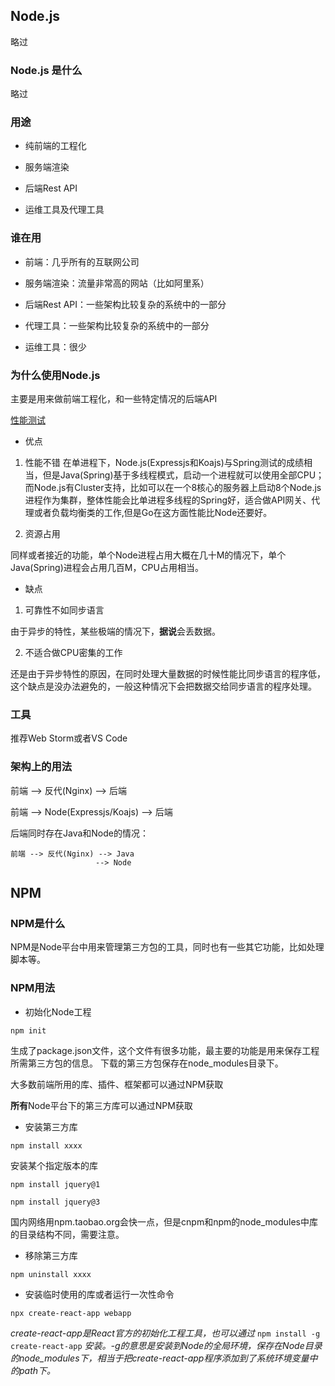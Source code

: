 ## Node.js

略过

### Node.js 是什么

略过

### 用途

- 纯前端的工程化

- 服务端渲染

- 后端Rest API

- 运维工具及代理工具

### 谁在用

- 前端：几乎所有的互联网公司

- 服务端渲染：流量非常高的网站（比如阿里系）

- 后端Rest API：一些架构比较复杂的系统中的一部分

- 代理工具：一些架构比较复杂的系统中的一部分

- 运维工具：很少

### 为什么使用Node.js

主要是用来做前端工程化，和一些特定情况的后端API

[性能测试](https://www.techempower.com/benchmarks/#section=data-r16)

- 优点

1. 性能不错
在单进程下，Node.js(Expressjs和Koajs)与Spring测试的成绩相当，但是Java(Spring)基于多线程模式，启动一个进程就可以使用全部CPU；而Node.js有Cluster支持，比如可以在一个8核心的服务器上启动8个Node.js进程作为集群，整体性能会比单进程多线程的Spring好，适合做API网关、代理或者负载均衡类的工作,但是Go在这方面性能比Node还要好。

2. 资源占用

同样或者接近的功能，单个Node进程占用大概在几十M的情况下，单个Java(Spring)进程会占用几百M，CPU占用相当。

- 缺点

1. 可靠性不如同步语言

由于异步的特性，某些极端的情况下，**据说**会丢数据。

2. 不适合做CPU密集的工作

还是由于异步特性的原因，在同时处理大量数据的时候性能比同步语言的程序低，这个缺点是没办法避免的，一般这种情况下会把数据交给同步语言的程序处理。

### 工具

推荐Web Storm或者VS Code

### 架构上的用法 

前端 --> 反代(Nginx) --> 后端

前端 --> Node(Expressjs/Koajs) --> 后端

后端同时存在Java和Node的情况：
```
前端 --> 反代(Nginx) --> Java
                   --> Node
```

## NPM

### NPM是什么

NPM是Node平台中用来管理第三方包的工具，同时也有一些其它功能，比如处理脚本等。

### NPM用法

- 初始化Node工程

``npm init``

生成了package.json文件，这个文件有很多功能，最主要的功能是用来保存工程所需第三方包的信息。
下载的第三方包保存在node_modules目录下。

大多数前端所用的库、插件、框架都可以通过NPM获取

**所有**Node平台下的第三方库可以通过NPM获取

- 安装第三方库

``npm install xxxx``

安装某个指定版本的库

``npm install jquery@1``

``npm install jquery@3``

国内网络用npm.taobao.org会快一点，但是cnpm和npm的node_modules中库的目录结构不同，需要注意。

- 移除第三方库

``npm uninstall xxxx``

- 安装临时使用的库或者运行一次性命令

``npx create-react-app webapp``

*create-react-app是React官方的初始化工程工具，也可以通过*
``npm install -g create-react-app``
*安装。-g的意思是安装到Node的全局环境，保存在Node目录的node_modules下，相当于把create-react-app程序添加到了系统环境变量中的path下。*
